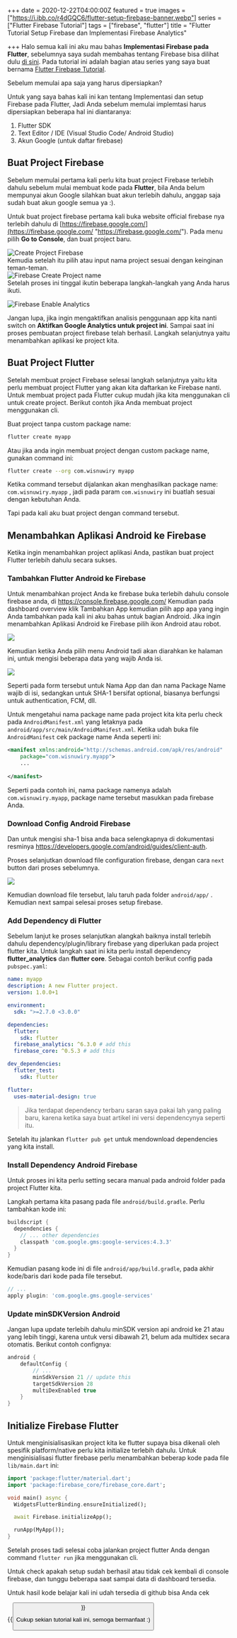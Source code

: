 +++
date = 2020-12-22T04:00:00Z
featured = true
images = ["https://i.ibb.co/r4dGQC6/flutter-setup-firebase-banner.webp"]
series = ["Flutter Firebase Tutorial"]
tags = ["firebase", "flutter"]
title = "Flutter Tutorial Setup Firebase dan Implementasi Firebase Analytics"

+++
Halo semua kali ini aku mau bahas **Implementasi Firebase pada Flutter**, sebelumnya saya sudah membahas tentang Firebase bisa dilihat dulu [di sini](https://wisnuwiry.space/post/pengenalan-kelebihan-dan-kekurangan-firebase/ "Pengenalan, Kelebihan, Kekurangan dan Fitur-Fitur Tentang Firebase"). Pada tutorial ini adalah bagian atau series yang saya buat bernama [Flutter Firebase Tutorial](https://wisnuwiry.space/series/flutter-firebase-tutorial).

Sebelum memulai apa saja yang harus dipersiapkan?

Untuk yang saya bahas kali ini kan tentang Implementasi dan setup Firebase pada Flutter, Jadi Anda sebelum memulai implemtasi harus dipersiapkan beberapa hal ini diantaranya:

1. Flutter SDK
2. Text Editor / IDE (Visual Studio Code/ Android Studio)
3. Akun Google (untuk daftar firebase)

## Buat Project Firebase

Sebelum memulai pertama kali perlu kita buat project Firebase terlebih dahulu sebelum mulai membuat kode pada **Flutter**, bila Anda belum mempunyai akun Google silahkan buat akun terlebih dahulu, anggap saja sudah buat akun google semua ya :).

Untuk buat project firebase pertama kali buka website official firebase nya terlebih dahulu di [https://firebase.google.com/](https://firebase.google.com/ "https://firebase.google.com/"). Pada menu pilih **Go to Console**, dan buat project baru.

![Create Project Firebase](https://i.ibb.co/jMh4f7M/create-project-firebase.webp "Create Project Firebase")  
Kemudia setelah itu pilih atau input nama project sesuai dengan keinginan teman-teman.  
![Firebase Create Project name](https://i.ibb.co/7rRFYbH/create-project-name-firebase.webp)  
Setelah proses ini tinggal ikutin beberapa langkah-langkah yang Anda harus ikuti.

![Firebase Enable Analytics](https://i.ibb.co/n6t3sK8/firebase-enable-analytics.webp)

Jangan lupa, jika ingin mengaktifkan analisis penggunaan app kita nanti switch on **Aktifkan Google Analytics untuk project ini**. Sampai saat ini proses pembuatan project firebase telah berhasil. Langkah selanjutnya yaitu menambahkan aplikasi ke project kita.

## Buat Project Flutter

Setelah membuat project Firebase selesai langkah selanjutnya yaitu kita perlu membuat project Flutter yang akan kita daftarkan ke Firebase nanti. Untuk membuat project pada Flutter cukup mudah jika kita menggunakan cli untuk create project. Berikut contoh jika Anda membuat project menggunakan cli.

Buat project tanpa custom package name:

```bash
flutter create myapp
```

Atau jika anda ingin membuat project dengan custom package name, gunakan command ini:

```bash
flutter create --org com.wisnuwiry myapp
```

Ketika command tersebut dijalankan akan menghasilkan package name: `com.wisnuwiry.myapp` , jadi pada param `com.wisnuwiry` ini buatlah sesuai dengan kebutuhan Anda.

Tapi pada kali aku buat project dengan command tersebut.

## Menambahkan Aplikasi Android ke Firebase

Ketika ingin menambahkan project aplikasi Anda, pastikan buat project Flutter terlebih dahulu secara sukses.

### Tambahkan Flutter Android ke Firebase

Untuk menambahkan project Anda ke firebase buka terlebih dahulu console firebase anda, di https://console.firebase.google.com/ Kemudian pada dashboard overview klik Tambahkan App kemudian pilih app apa yang ingin Anda tambahkan pada kali ini aku bahas untuk bagian Android. Jika ingin menambahkan Aplikasi Android ke Firebase pilih ikon Android atau robot.

![](https://i.ibb.co/FDHj1rG/add-app-android-firebase.webp)

Kemudian ketika Anda pilih menu Android tadi akan diarahkan ke halaman ini, untuk mengisi beberapa data yang wajib Anda isi.

![](https://i.ibb.co/CzvLFq6/form-create-project-firebase.webp)

Seperti pada form tersebut untuk Nama App dan dan nama Package Name wajib di isi, sedangkan untuk SHA-1 bersifat optional, biasanya berfungsi untuk authentication, FCM, dll.

Untuk mengetahui nama package name pada project kita kita perlu check pada `AndroidManifest.xml` yang letaknya pada `android/app/src/main/AndroidManifest.xml`. Ketika udah buka file `AndroidManifest` cek package name Anda seperti ini:

```xml
<manifest xmlns:android="http://schemas.android.com/apk/res/android"
    package="com.wisnuwiry.myapp">
    ...
   
</manifest>
```

Seperti pada contoh ini, nama package namenya adalah `com.wisnuwiry.myapp`, package name tersebut masukkan pada firebase Anda.

### Download Config Android Firebase

Dan untuk mengisi sha-1 bisa anda baca selengkapnya di dokumentasi resminya https://developers.google.com/android/guides/client-auth.

Proses selanjutkan download file configuration firebase, dengan cara `next` button dari proses sebelumnya.

![](https://i.ibb.co/8sCCJKd/flutter-download-config-firebase.webp)

Kemudian download file tersebut, lalu taruh pada folder `android/app/` . Kemudian next sampai selesai proses setup firebase.

### Add Dependency di Flutter

Sebelum lanjut ke proses selanjutkan alangkah baiknya install terlebih dahulu dependency/plugin/library firebase yang diperlukan pada project flutter kita. Untuk langkah saat ini kita perlu install dependency **flutter_analytics** dan **flutter core**. Sebagai contoh berikut config pada `pubspec.yaml`:

```yaml {hl_lines=[11,12]}
name: myapp
description: A new Flutter project.
version: 1.0.0+1

environment:
  sdk: ">=2.7.0 <3.0.0"

dependencies:
  flutter:
    sdk: flutter
  firebase_analytics: ^6.3.0 # add this
  firebase_core: ^0.5.3 # add this

dev_dependencies:
  flutter_test:
    sdk: flutter

flutter:
  uses-material-design: true
```

> Jika terdapat dependency terbaru saran saya pakai lah yang paling baru, karena ketika saya buat artikel ini versi dependencynya seperti itu.

Setelah itu jalankan `flutter pub get` untuk mendownload dependencies yang kita install.

### Install Dependency Android Firebase

Untuk proses ini kita perlu setting secara manual pada android folder pada project Flutter kita.

Langkah pertama kita pasang pada file `android/build.gradle`. Perlu tambahkan kode ini:

```gradle {hl_lines=[4]}
buildscript {
  dependencies {
    // ... other dependencies
    classpath 'com.google.gms:google-services:4.3.3'
  }
}
```

Kemudian pasang kode ini di file `android/app/build.gradle`, pada akhir kode/baris dari kode pada file tersebut.

```gradle {hl_lines=[2]}
// ...
apply plugin: 'com.google.gms.google-services'
```

### Update minSDKVersion Android

Jangan lupa update terlebih dahulu minSDK version api android ke 21 atau yang lebih tinggi, karena untuk versi dibawah 21, belum ada multidex secara otomatis. Berikut contoh confignya:

```gradle {hl_lines=[4]}
android {
    defaultConfig {
        // ...
        minSdkVersion 21 // update this
        targetSdkVersion 28
        multiDexEnabled true
    }
}
```

## Initialize Firebase Flutter

Untuk menginisialisasikan project kita ke flutter supaya bisa dikenali oleh spesifik platform/native perlu kita initialize terlebih dahulu. Untuk menginisialisasi flutter firebase perlu menambahkan beberap kode pada file `lib/main.dart` ini:

```dart {hl_lines=[2, 4, 5, 7]}
import 'package:flutter/material.dart';
import 'package:firebase_core/firebase_core.dart';

void main() async {
  WidgetsFlutterBinding.ensureInitialized();

  await Firebase.initializeApp();

  runApp(MyApp());
}
```

Setelah proses tadi selesai coba jalankan project flutter Anda dengan command `flutter run` jika menggunakan cli.

Untuk check apakah setup sudah berhasil atau tidak cek kembali di console firebase, dan tunggu beberapa saat sampai data di dashboard tersedia.

Untuk hasil kode belajar kali ini udah tersedia di github bisa Anda cek

{{<button url="//github.com/wisnuwiry/myfirebase-app/tree/setup-firebase"  text="Github">}}

Cukup sekian tutorial kali ini, semoga bermanfaat :)